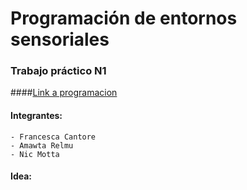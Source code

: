 # Programación de entornos sensoriales

### Trabajo práctico N1

####[Link a programacion](/entornos-sensoriales/index.html)

#### Integrantes: 
    - Francesca Cantore
    - Amawta Relmu
    - Nic Motta

#### Idea: 

